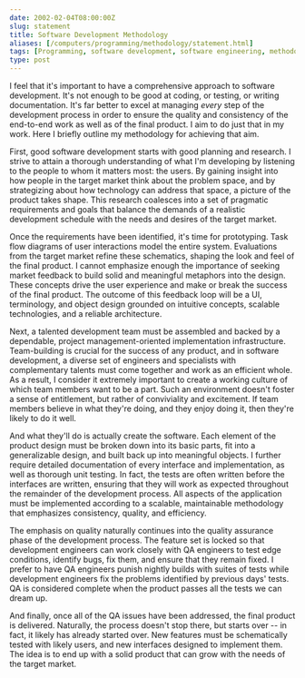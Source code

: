 ```yaml
--- 
date: 2002-02-04T08:00:00Z
slug: statement
title: Software Development Methodology
aliases: [/computers/programming/methodology/statement.html]
tags: [Programming, software development, software engineering, methodology]
type: post
---
```


<p>I feel that it's important to have a comprehensive
approach to software development. It's not enough to be good at coding, or
testing, or writing documentation. It's far better to excel at managing
<i>every</i> step of the development process in order to ensure the
quality and consistency of the end-to-end work as well as of the final
product. I aim to do just that in my work. Here I briefly outline my
methodology for achieving that aim.</p>

<p>First, good software development starts with good planning and research.
I strive to attain a thorough understanding of what I'm developing by
listening to the people to whom it matters most: the users. By gaining
insight into how people in the target market think about the problem space,
and by strategizing about how technology can address that space, a picture
of the product takes shape. This research coalesces into a set of pragmatic
requirements and goals that balance the demands of a realistic development
schedule with the needs and desires of the target market.</p>

<p>Once the requirements have been identified, it's time for prototyping.
Task flow diagrams of user interactions model the entire system. Evaluations
from the target market refine these schematics, shaping the look and feel of
the final product. I cannot emphasize enough the importance of seeking
market feedback to build solid and meaningful metaphors into the design.
These concepts drive the user experience and make or break the success of
the final product. The outcome of this feedback loop will be a UI,
terminology, and object design grounded on intuitive concepts, scalable
technologies, and a reliable architecture.</p>

<p>Next, a talented development team must be assembled and backed by a
dependable, project management-oriented implementation infrastructure.
Team-building is crucial for the success of any product, and in software
development, a diverse set of engineers and specialists with complementary
talents must come together and work as an efficient whole. As a result, I
consider it extremely important to create a working culture of which team
members want to be a part. Such an environment doesn't foster a sense of
entitlement, but rather of conviviality and excitement. If team members
believe in what they're doing, and they enjoy doing it, then they're likely
to do it well.</p>

<p>And what they'll do is actually create the software. Each element of the
product design must be broken down into its basic parts, fit into a
generalizable design, and built back up into meaningful objects. I further
require detailed documentation of every interface and implementation, as
well as thorough unit testing. In fact, the tests are often written before
the interfaces are written, ensuring that they will work as expected
throughout the remainder of the development process. All aspects of the
application must be implemented according to a scalable, maintainable
methodology that emphasizes consistency, quality, and efficiency.</p>

<p>The emphasis on quality naturally continues into the quality assurance
phase of the development process. The feature set is locked so that
development engineers can work closely with QA engineers to test edge
conditions, identify bugs, fix them, and ensure that they remain fixed. I
prefer to have QA engineers punish nightly builds with suites of tests while
development engineers fix the problems identified by previous days' tests.
QA is considered complete when the product passes all the tests we can dream
up.</p>

<p>And finally, once all of the QA issues have been addressed, the final
product is delivered. Naturally, the process doesn't stop there, but starts
over -- in fact, it likely has already started over. New features must be
schematically tested with likely users, and new interfaces designed to
implement them. The idea is to end up with a solid product that can grow
with the needs of the target market.</p>
